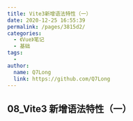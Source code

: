 ```yaml
---
title: Vite3新增语法特性（一）
date: 2020-12-25 16:55:39
permalink: /pages/3815d2/
categories:
  - 《Vue》笔记
  - 基础
tags:
  -
author:
  name: Q7Long
  link: https://github.com/Q7Long
---
```


## 08_Vite3 新增语法特性（一）

